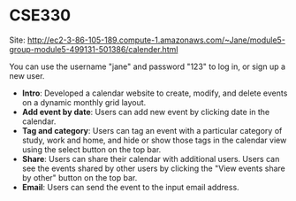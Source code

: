 # CSE330




Site: http://ec2-3-86-105-189.compute-1.amazonaws.com/~Jane/module5-group-module5-499131-501386/calender.html

You can use the username "jane" and password "123" to log in, or sign up a new user.

- **Intro**:	Developed a calendar website to create, modify, and delete events on a dynamic monthly grid layout.
- **Add event by date**: Users can add new event by clicking date in the calendar.
- **Tag and category**: Users can tag an event with a particular category of study, work and home, and hide or show those tags in the calendar view using the select button on the top bar.
- **Share**: Users can share their calendar with additional users. Users can see the events shared by other users by clicking the "View events share by other" button on the top bar.
- **Email**: Users can send the event to the input email address. 
